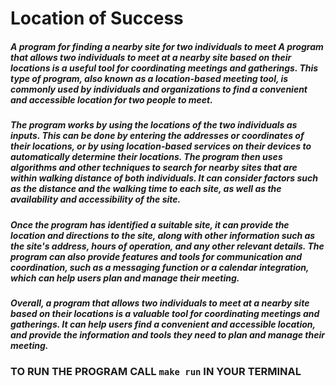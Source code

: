 # Location of Success

##### A program for finding a nearby site for two individuals to meet A program that allows two individuals to meet at a nearby site based on their locations is a useful tool for coordinating meetings and gatherings. This type of program, also known as a location-based meeting tool, is commonly used by individuals and organizations to find a convenient and accessible location for two people to meet.

##### The program works by using the locations of the two individuals as inputs. This can be done by entering the addresses or coordinates of their locations, or by using location-based services on their devices to automatically determine their locations. The program then uses algorithms and other techniques to search for nearby sites that are within walking distance of both individuals. It can consider factors such as the distance and the walking time to each site, as well as the availability and accessibility of the site.

##### Once the program has identified a suitable site, it can provide the location and directions to the site, along with other information such as the site's address, hours of operation, and any other relevant details. The program can also provide features and tools for communication and coordination, such as a messaging function or a calendar integration, which can help users plan and manage their meeting.

##### Overall, a program that allows two individuals to meet at a nearby site based on their locations is a valuable tool for coordinating meetings and gatherings. It can help users find a convenient and accessible location, and provide the information and tools they need to plan and manage their meeting.


### TO RUN THE PROGRAM CALL `make run` IN YOUR TERMINAL
